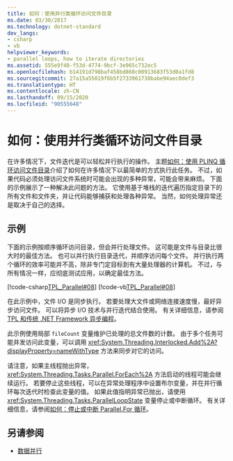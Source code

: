 ```yaml
---
title: 如何：使用并行类循环访问文件目录
ms.date: 03/30/2017
ms.technology: dotnet-standard
dev_langs:
- csharp
- vb
helpviewer_keywords:
- parallel loops, how to iterate directories
ms.assetid: 555e9f48-f53d-4774-9bcf-3e965c732ec5
ms.openlocfilehash: b14191d798baf458bd860c00913683f53d0a1fd8
ms.sourcegitcommit: 27a15a55019f6b5f2733961738babe94aec0def3
ms.translationtype: HT
ms.contentlocale: zh-CN
ms.lasthandoff: 09/15/2020
ms.locfileid: "90555648"
---
```

# <a name="how-to-iterate-file-directories-with-the-parallel-class"></a>如何：使用并行类循环访问文件目录
在许多情况下，文件迭代是可以轻松并行执行的操作。 主题[如何：使用 PLINQ 循环访问文件目录](how-to-iterate-file-directories-with-plinq.md)介绍了如何在许多情况下以最简单的方式执行此任务。 不过，如果代码必须处理访问文件系统时可能会出现的多种异常，可能会带来麻烦。 下面的示例展示了一种解决此问题的方法。 它使用基于堆栈的迭代遍历指定目录下的所有文件和文件夹，并让代码能够捕获和处理各种异常。 当然，如何处理异常还是取决于自己的选择。  
  
## <a name="example"></a>示例  
 下面的示例按顺序循环访问目录，但会并行处理文件。 这可能是文件与目录比很大时的最佳方法。 也可以并行执行目录迭代，并顺序访问每个文件。 并行执行两个循环的效率可能并不高，除非专门定目标到有大量处理器的计算机。 不过，与所有情况一样，应彻底测试应用，以确定最佳方法。  
  
 [!code-csharp[TPL_Parallel#08](../../../samples/snippets/csharp/VS_Snippets_Misc/tpl_parallel/cs/parallel_file.cs#08)]
 [!code-vb[TPL_Parallel#08](../../../samples/snippets/visualbasic/VS_Snippets_Misc/tpl_parallel/vb/fileiteration08.vb#08)]  
  
 在此示例中，文件 I/O 是同步执行。 若要处理大文件或网络连接速度慢，最好异步访问文件。 可以将异步 I/O 技术与并行迭代结合使用。 有关详细信息，请参阅 [TPL 和传统 .NET Framework 异步编程](tpl-and-traditional-async-programming.md)。  
  
 此示例使用局部 `fileCount` 变量维护已处理的总文件数的计数。 由于多个任务可能并发访问此变量，可以调用 <xref:System.Threading.Interlocked.Add%2A?displayProperty=nameWithType> 方法来同步对它的访问。  
  
 请注意，如果主线程抛出异常，<xref:System.Threading.Tasks.Parallel.ForEach%2A> 方法启动的线程可能会继续运行。 若要停止这些线程，可以在异常处理程序中设置布尔变量，并在并行循环每次迭代时检查此变量的值。 如果此值指明异常已抛出，请使用 <xref:System.Threading.Tasks.ParallelLoopState> 变量停止或中断循环。 有关详细信息，请参阅[如何：停止或中断 Parallel.For 循环](/previous-versions/dotnet/netframework-4.0/dd460721(v=vs.100))。  
  
## <a name="see-also"></a>另请参阅

- [数据并行](data-parallelism-task-parallel-library.md)
